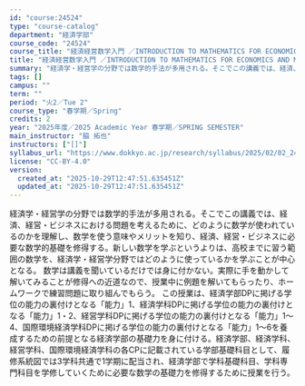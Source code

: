 ```yaml
---
id: "course:24524"
type: "course-catalog"
department: "経済学部"
course_code: "24524"
course_title: "経済経営数学入門 ／INTRODUCTION TO MATHEMATICS FOR ECONOMICS AND MANAGEMENT"
title: "経済経営数学入門 ／INTRODUCTION TO MATHEMATICS FOR ECONOMICS AND MANAGEMENT"
summary: "経済学・経営学の分野では数学的手法が多用される。そこでこの講義では、経済、経営・ビジネスにおける問題を考えるために、どのように数学が使われているのかを理解し、数学を使う意味やメリットを知り、経済、経営・ビジネスに必要な数学的基礎を修得する。…"
tags: []
campus: ""
term: ""
period: "火2／Tue 2"
course_type: "春学期／Spring"
credits: 2
year: "2025年度／2025 Academic Year 春学期／SPRING SEMESTER"
main_instructor: "脇 拓也"
instructors: ["[]"]
syllabus_url: "https://www.dokkyo.ac.jp/research/syllabus/2025/02/02_24524_ja_JP.html"
license: "CC-BY-4.0"
version:
  created_at: "2025-10-29T12:47:51.635451Z"
  updated_at: "2025-10-29T12:47:51.635451Z"
---
```

経済学・経営学の分野では数学的手法が多用される。そこでこの講義では、経済、経営・ビジネスにおける問題を考えるために、どのように数学が使われているのかを理解し、数学を使う意味やメリットを知り、経済、経営・ビジネスに必要な数学的基礎を修得する。新しい数学を学ぶというよりは、高校までに習う範囲の数学を、経済学・経営学分野ではどのように使っているかを学ぶことが中心となる。 数学は講義を聞いているだけでは身に付かない。実際に手を動かして解いてみることが修得への近道なので、授業中に例題を解いてもらったり、ホームワークで練習問題に取り組んでもらう。 この授業は、経済学部DPに掲げる学位の能力の裏付けとなる「能力」1、経済学科DPに掲げる学位の能力の裏付けとなる「能力」1・2、経営学科DPに掲げる学位の能力の裏付けとなる「能力」1～4、国際環境経済学科DPに掲げる学位の能力の裏付けとなる「能力」1～6を養成するための前提となる経済学部の基礎力を身に付ける。経済学部、経済学科、経営学科、国際環境経済学科の各CPに記載されている学部基礎科目として、履修系統図では3学科共通で1学期に配当され、経済学部で学科基礎科目、学科専門科目を学修していくために必要な数学の基礎力を修得するために授業を行う。

